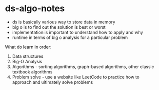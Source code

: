 # ds-algo-notes

- ds is basically various way to store data in memory
- big o is to find out the solution is best or worst
- implementation is important to understand how to apply and why
- runtime in terms of big o analysis for a particular problem

What do learn in order:
1. Data structures
2. Big-O Analysis
3. Algorithms - sorting algorithms, graph-based algorithms, other classic textbook algorithms
4. Problem solve - use a website like LeetCode to practice how to approach and ultimately solve problems

